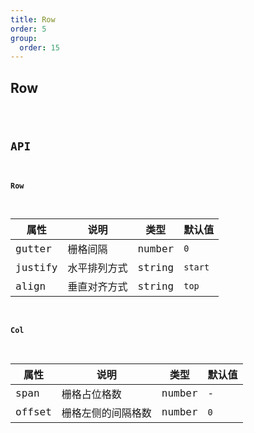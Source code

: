 ```yaml
---
title: Row
order: 5
group:
  order: 15
---
```


## Row

<code src="./row/index.tsx" />

## API

#### Row

| 属性    | 说明         | 类型   | 默认值  |
| ------- | ------------ | ------ | ------- |
| gutter  | 栅格间隔     | number | `0`     |
| justify | 水平排列方式 | string | `start` |
| align   | 垂直对齐方式 | string | `top`   |

#### Col

| 属性   | 说明               | 类型   | 默认值 |
| ------ | ------------------ | ------ | ------ |
| span   | 栅格占位格数       | number | -      |
| offset | 栅格左侧的间隔格数 | number | `0`    |
